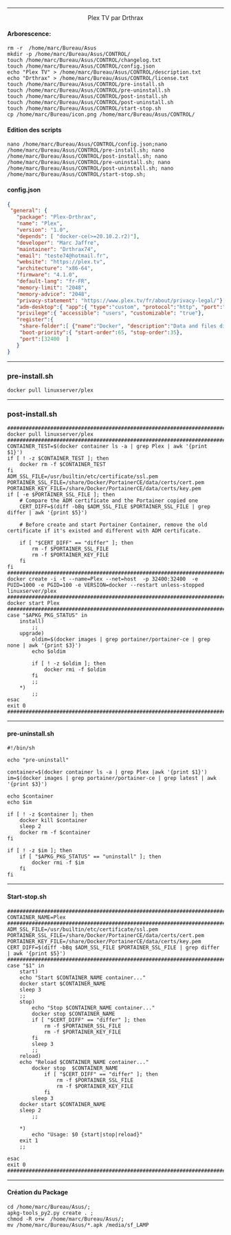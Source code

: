 ----------------------------------------------------------------------------------------------------------------------------------------------------------
<p align='center'> Plex TV par Drthrax </p>

#### Arborescence:
````console
rm -r  /home/marc/Bureau/Asus
mkdir -p /home/marc/Bureau/Asus/CONTROL/
touch /home/marc/Bureau/Asus/CONTROL/changelog.txt
touch /home/marc/Bureau/Asus/CONTROL/config.json
echo "Plex TV" > /home/marc/Bureau/Asus/CONTROL/description.txt
echo "Drthrax" > /home/marc/Bureau/Asus/CONTROL/license.txt
touch /home/marc/Bureau/Asus/CONTROL/pre-install.sh
touch /home/marc/Bureau/Asus/CONTROL/pre-uninstall.sh
touch /home/marc/Bureau/Asus/CONTROL/post-install.sh
touch /home/marc/Bureau/Asus/CONTROL/post-uninstall.sh
touch /home/marc/Bureau/Asus/CONTROL/start-stop.sh
cp /home/marc/Bureau/icon.png /home/marc/Bureau/Asus/CONTROL/
````

#### Edition des scripts
````console
nano /home/marc/Bureau/Asus/CONTROL/config.json;nano /home/marc/Bureau/Asus/CONTROL/pre-install.sh; nano /home/marc/Bureau/Asus/CONTROL/post-install.sh; nano /home/marc/Bureau/Asus/CONTROL/pre-uninstall.sh; nano /home/marc/Bureau/Asus/CONTROL/post-uninstall.sh; nano /home/marc/Bureau/Asus/CONTROL/start-stop.sh;
````


#### config.json
````json
{
 "general": {
   "package": "Plex-Drthrax",
   "name": "Plex",
   "version": "1.0",
   "depends": [ "docker-ce(>=20.10.2.r2)"],
   "developer": "Marc Jaffre",
   "maintainer": "Drthrax74",
   "email": "teste74@hotmail.fr",
   "website": "https://plex.tv",
   "architecture": "x86-64",
   "firmware": "4.1.0",
   "default-lang": "fr-FR",
   "memory-limit": "2048",
   "memory-advice": "2048",
   "privacy-statement": "https://www.plex.tv/fr/about/privacy-legal/"},
   "adm-desktop":{ "app":{ "type":"custom", "protocol":"http", "port":"32400", "url": "/web"}},
   "privilege":{ "accessible": "users", "customizable": "true"},
   "register":{
   	"share-folder":[ {"name":"Docker", "description":"Data and files directory for Docker Apps"} ],
   	"boot-priority":{ "start-order":65, "stop-order":35},
	"port":[32400  ]
   }
}
````


----------------------------------------------------------------------------------------------------------------------------------------------------------
### pre-install.sh
````console
docker pull linuxserver/plex
````









----------------------------------------------------------------------------------------------------------------------------------------------------------
### post-install.sh
````console
##########################################################################################################################################################
docker pull linuxserver/plex
##########################################################################################################################################################
CONTAINER_TEST=$(docker container ls -a | grep Plex | awk '{print $1}')
if [ ! -z $CONTAINER_TEST ]; then
	docker rm -f $CONTAINER_TEST
fi
ADM_SSL_FILE=/usr/builtin/etc/certificate/ssl.pem 
PORTAINER_SSL_FILE=/share/Docker/PortainerCE/data/certs/cert.pem
PORTAINER_KEY_FILE=/share/Docker/PortainerCE/data/certs/key.pem
if [ -e $PORTAINER_SSL_FILE ]; then
	# Compare the ADM certificate and the Portainer copied one
	CERT_DIFF=$(diff -bBq $ADM_SSL_FILE $PORTAINER_SSL_FILE | grep differ | awk '{print $5}')
	
	# Before create and start Portainer Container, remove the old certificate if it's existed and different with ADM certificate.
	
	if [ "$CERT_DIFF" == "differ" ]; then
		rm -f $PORTAINER_SSL_FILE
		rm -f $PORTAINER_KEY_FILE
	fi
fi
##########################################################################################################################################################
docker create -i -t --name=Plex --net=host  -p 32400:32400  -e PUID=1000 -e PGID=100 -e VERSION=docker --restart unless-stopped linuxserver/plex
##########################################################################################################################################################
docker start Plex
##########################################################################################################################################################
case "$APKG_PKG_STATUS" in
	install)
		;;
	upgrade)
		oldim=$(docker images | grep portainer/portainer-ce | grep none | awk '{print $3}')
		echo $oldim
		
		if [ ! -z $oldim ]; then 
			docker rmi -f $oldim
		fi
		;;
	*)
		;;
esac
exit 0
##########################################################################################################################################################
````



----------------------------------------------------------------------------------------------------------------------------------------------------------
#### pre-uninstall.sh
````consoel
#!/bin/sh

echo "pre-uninstall"

container=$(docker container ls -a | grep Plex |awk '{print $1}')
im=$(docker images | grep portainer/portainer-ce | grep latest | awk '{print $3}')

echo $container
echo $im

if [ ! -z $container ]; then 
	docker kill $container
	sleep 2
	docker rm -f $container
fi

if [ ! -z $im ]; then 
	if [ "$APKG_PKG_STATUS" == "uninstall" ]; then
		docker rmi -f $im
	fi
fi
````




----------------------------------------------------------------------------------------------------------------------------------------------------------
#### Start-stop.sh
````console
#############################################################################################
CONTAINER_NAME=Plex
#############################################################################################
ADM_SSL_FILE=/usr/builtin/etc/certificate/ssl.pem
PORTAINER_SSL_FILE=/share/Docker/PortainerCE/data/certs/cert.pem
PORTAINER_KEY_FILE=/share/Docker/PortainerCE/data/certs/key.pem
CERT_DIFF=$(diff -bBq $ADM_SSL_FILE $PORTAINER_SSL_FILE | grep differ | awk '{print $5}')
#############################################################################################
case "$1" in
	start)
  	echo "Start $CONTAINER_NAME container..."
    docker start $CONTAINER_NAME
    sleep 3                  
    ;;
	stop)
		echo "Stop $CONTAINER_NAME container..."
		docker stop $CONTAINER_NAME
		if [ "$CERT_DIFF" == "differ" ]; then
			rm -f $PORTAINER_SSL_FILE
			rm -f $PORTAINER_KEY_FILE
		fi
		sleep 3
		;;
	reload)
  	echo "Reload $CONTAINER_NAME container..."		
		docker stop  $CONTAINER_NAME
			if [ "$CERT_DIFF" == "differ" ]; then
				rm -f $PORTAINER_SSL_FILE
				rm -f $PORTAINER_KEY_FILE
			fi
		sleep 3
    docker start $CONTAINER_NAME
    sleep 2
		;;
		
	*)
		echo "Usage: $0 {start|stop|reload}"
    exit 1
    ;;

esac
exit 0
#############################################################################################
````




----------------------------------------------------------------------------------------------------------------------------------------------------------
#### Création du Package
```
cd /home/marc/Bureau/Asus/;
apkg-tools_py2.py create . ;
chmod -R o+w  /home/marc/Bureau/Asus/;
mv /home/marc/Bureau/Asus/*.apk /media/sf_LAMP
```

